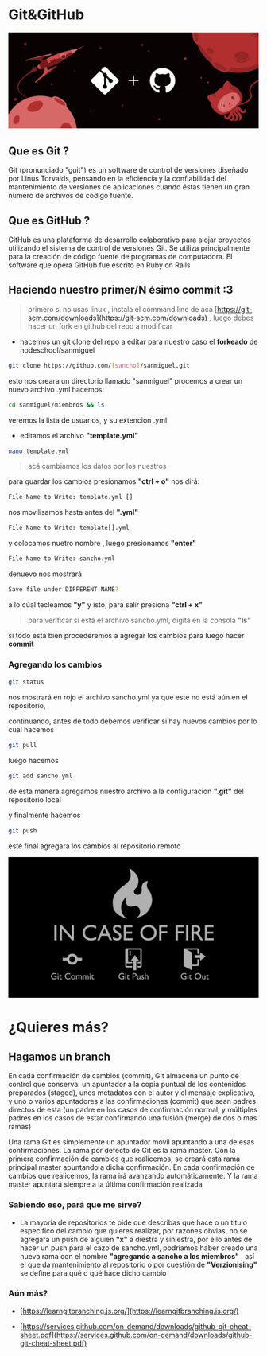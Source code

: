 # Git&GitHub

![](./banner.png)

## Que es Git ?
Git (pronunciado "guit") es un software de control de versiones diseñado por Linus Torvalds, pensando en la eficiencia y la confiabilidad del mantenimiento de versiones de aplicaciones cuando éstas tienen un gran número de archivos de código fuente.

## Que es GitHub ? 
GitHub es una plataforma de desarrollo colaborativo para alojar proyectos utilizando el sistema de control de versiones Git. Se utiliza principalmente para la creación de código fuente de programas de computadora. El software que opera GitHub fue escrito en Ruby on Rails

## Haciendo nuestro primer/N ésimo commit :3

> primero si no usas linux , instala el command line de acá [https://git-scm.com/downloads](https://git-scm.com/downloads) , luego debes hacer un fork en github del repo a modificar

- hacemos un git clone del repo a editar
para nuestro caso el __forkeado__ de nodeschool/sanmiguel

```bash
git clone https://github.com/[sancho]/sanmiguel.git
```

esto nos creara un directorio llamado "sanmiguel"
procemos a crear un nuevo archivo .yml
hacemos:

```bash
cd sanmiguel/miembros && ls

```
veremos la lista de usuarios, y su extencion .yml

- editamos el archivo __"template.yml"__

```bash
nano template.yml

```

> acá cambiamos los datos por los nuestros

para guardar los cambios presionamos __"ctrl + o"__
nos dirá:
```bash
File Name to Write: template.yml []

```
nos movilisamos hasta antes del __".yml"__
```bash
File Name to Write: template[].yml 

```

y colocamos nuetro nombre , luego presionamos __"enter"__
```bash
File Name to Write: sancho.yml 

```

denuevo nos mostrará
```bash
Save file under DIFFERENT NAME?    
```
a lo cúal tecleamos __"y"__ y isto, para salir presiona __"ctrl + x"__
> para verificar si está el archivo sancho.yml, digita en la consola __"ls"__

si todo está bien procederemos a agregar los cambios para luego hacer __commit__

### Agregando los cambios
```bash
git status   
```
nos mostrará en rojo el archivo sancho.yml ya que este no está aún en el repositorio,

continuando, antes de todo debemos verificar si hay nuevos cambios por lo cual hacemos 
```bash
git pull   
```
luego hacemos
```bash
git add sancho.yml 
```
de esta manera agregamos nuestro archivo a la configuracion __".git"__ del repositorio local

y finalmente hacemos 

```bash
git push   
```
este final agregara los cambios al repositorio remoto

![](./fail.jpg)

# ¿Quieres más?
## Hagamos un branch

En cada confirmación de cambios (commit), Git almacena un punto de control que conserva: un apuntador a la copia puntual de los contenidos preparados (staged), unos metadatos con el autor y el mensaje explicativo, y uno o varios apuntadores a las confirmaciones (commit) que sean padres directos de esta (un padre en los casos de confirmación normal, y múltiples padres en los casos de estar confirmando una fusión (merge) de dos o mas ramas)

Una rama Git es simplemente un apuntador móvil apuntando a una de esas confirmaciones. La rama por defecto de Git es la rama master. Con la primera confirmación de cambios que realicemos, se creará esta rama principal master apuntando a dicha confirmación. En cada confirmación de cambios que realicemos, la rama irá avanzando automáticamente. Y la rama master apuntará siempre a la última confirmación realizada

### Sabiendo eso, pará que me sirve?
- La mayoria de repositorios te pide que describas que hace o un titulo especifico del cambio que quieres realizar, por razones obvias, no se agregara un push de alguien __"x"__ a diestra y siniestra, por ello antes de hacer un push para el cazo de sancho.yml, podríamos haber creado una nueva rama con el nombre __"agregando a sancho a los miembros"__ , así el que da mantenimiento al repositorio o por cuestión de __"Verzionising"__ se define para qué o qué hace dicho cambio

### Aún más?

- [https://learngitbranching.js.org/](https://learngitbranching.js.org/)

- [https://services.github.com/on-demand/downloads/github-git-cheat-sheet.pdf](https://services.github.com/on-demand/downloads/github-git-cheat-sheet.pdf)